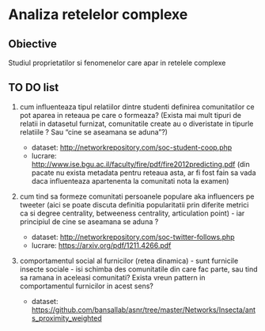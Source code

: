 # Analiza retelelor complexe

## Obiective
Studiul proprietatilor si fenomenelor care apar in retelele complexe

## TO DO list
1. cum influenteaza tipul relatiilor dintre studenti definirea comunitatilor ce pot aparea in reteaua pe care o formeaza? (Exista mai mult tipuri de relatii in datasetul furnizat,  comunitatile create au o diveristate in tipurle relatiile ? Sau “cine se aseamana se aduna”?)
	- dataset: http://networkrepository.com/soc-student-coop.php
	- lucrare: http://www.ise.bgu.ac.il/faculty/fire/pdf/fire2012predicting.pdf
	(din pacate nu exista metadata pentru reteaua asta, ar fi fost fain sa vada daca influenteaza apartenenta la comunitati nota la examen)

2. cum tind sa formeze comunitati persoanele populare aka influencers pe tweeter (aici se poate discuta definitia popularitatii prin diferite metrici ca si degree centrality, betweeness centrality, articulation point)  - iar principiul de cine se aseamana se aduna ? 
	- dataset: http://networkrepository.com/soc-twitter-follows.php
	- lucrare: https://arxiv.org/pdf/1211.4266.pdf

3. comportamentul social al furnicilor (retea dinamica) - sunt furnicile insecte sociale - isi schimba des comunitatile din care fac parte, sau tind sa ramana in aceleasi comunitati? Exista vreun pattern in comportamentul furnicilor in acest sens?
	- dataset: https://github.com/bansallab/asnr/tree/master/Networks/Insecta/ants_proximity_weighted
